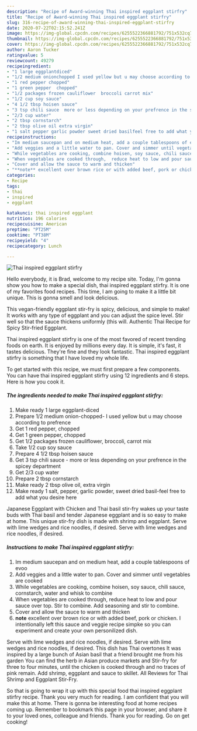 ```yaml
---
description: "Recipe of Award-winning Thai inspired eggplant stirfry"
title: "Recipe of Award-winning Thai inspired eggplant stirfry"
slug: 316-recipe-of-award-winning-thai-inspired-eggplant-stirfry
date: 2020-07-22T02:15:52.241Z
image: https://img-global.cpcdn.com/recipes/6255522366881792/751x532cq70/thai-inspired-eggplant-stirfry-recipe-main-photo.jpg
thumbnail: https://img-global.cpcdn.com/recipes/6255522366881792/751x532cq70/thai-inspired-eggplant-stirfry-recipe-main-photo.jpg
cover: https://img-global.cpcdn.com/recipes/6255522366881792/751x532cq70/thai-inspired-eggplant-stirfry-recipe-main-photo.jpg
author: Aaron Tucker
ratingvalue: 5
reviewcount: 49279
recipeingredient:
- "1 large eggplantdiced"
- "1/2 medium onionchopped I used yellow but u may choose according to prefrence"
- "1 red pepper chopped"
- "1 green pepper  chopped"
- "1/2 packages frozen cauliflower  broccoli carrot mix"
- "1/2 cup soy sauce"
- "4 1/2 tbsp hoisen sauce"
- "3 tsp chili sauce  more or less depending on your prefrence in the spicey department"
- "2/3 cup water"
- "2 tbsp cornstarch"
- "2 tbsp olive oil extra virgin"
- "1 salt pepper garlic powder sweet dried basilfeel free to add what you desire here"
recipeinstructions:
- "Im medium saucepan and on medium heat, add a couple tablespoons of evoo"
- "Add veggies and a little water to pan. Cover and simmer until vegetables are cooked"
- "While vegetables are cooking, combine hoisen, soy sauce, chili sauce, cornstarch, water and whisk to combine"
- "When vegetables are cooked through,  reduce heat to low and pour sauce over top. Stir to combine. Add seasoning and stir to combine."
- "Cover and allow the sauce to warm and thicken"
- "**note** excellent over brown rice or with added beef, pork or chicken. I intentionally left this sauce and veggie recipe simpke so you can experiment and create your own personilized dish."
categories:
- Recipe
tags:
- thai
- inspired
- eggplant

katakunci: thai inspired eggplant 
nutrition: 196 calories
recipecuisine: American
preptime: "PT25M"
cooktime: "PT38M"
recipeyield: "4"
recipecategory: Lunch

---
```



![Thai inspired eggplant stirfry](https://img-global.cpcdn.com/recipes/6255522366881792/751x532cq70/thai-inspired-eggplant-stirfry-recipe-main-photo.jpg)

Hello everybody, it is Brad, welcome to my recipe site. Today, I'm gonna show you how to make a special dish, thai inspired eggplant stirfry. It is one of my favorites food recipes. This time, I am going to make it a little bit unique. This is gonna smell and look delicious.

This vegan-friendly eggplant stir-fry is spicy, delicious, and simple to make! It works with any type of eggplant and you can adjust the spice level. Stir well so that the sauce thickens uniformly (this will. Authentic Thai Recipe for Spicy Stir-fried Eggplant.

Thai inspired eggplant stirfry is one of the most favored of recent trending foods on earth. It is enjoyed by millions every day. It is simple, it's fast, it tastes delicious. They're fine and they look fantastic. Thai inspired eggplant stirfry is something that I have loved my whole life.


To get started with this recipe, we must first prepare a few components. You can have thai inspired eggplant stirfry using 12 ingredients and 6 steps. Here is how you cook it.

<!--inarticleads1-->

##### The ingredients needed to make Thai inspired eggplant stirfry:

1. Make ready 1 large eggplant-diced
1. Prepare 1/2 medium onion-chopped- I used yellow but u may choose according to prefrence
1. Get 1 red pepper, chopped
1. Get 1 green pepper,  chopped
1. Get 1/2 packages frozen cauliflower,  broccoli, carrot mix
1. Take 1/2 cup soy sauce
1. Prepare 4 1/2 tbsp hoisen sauce
1. Get 3 tsp chili sauce - more or less depending on your prefrence in the spicey department
1. Get 2/3 cup water
1. Prepare 2 tbsp cornstarch
1. Make ready 2 tbsp olive oil, extra virgin
1. Make ready 1 salt, pepper, garlic powder, sweet dried basil-feel free to add what you desire here


Japanese Eggplant with Chicken and Thai basil stir-fry wakes up your taste buds with Thai basil and tender Japanese eggplant and is so easy to make at home. This unique stir-fry dish is made with shrimp and eggplant. Serve with lime wedges and rice noodles, if desired. Serve with lime wedges and rice noodles, if desired. 

<!--inarticleads2-->

##### Instructions to make Thai inspired eggplant stirfry:

1. Im medium saucepan and on medium heat, add a couple tablespoons of evoo
1. Add veggies and a little water to pan. Cover and simmer until vegetables are cooked
1. While vegetables are cooking, combine hoisen, soy sauce, chili sauce, cornstarch, water and whisk to combine
1. When vegetables are cooked through,  reduce heat to low and pour sauce over top. Stir to combine. Add seasoning and stir to combine.
1. Cover and allow the sauce to warm and thicken
1. **note** excellent over brown rice or with added beef, pork or chicken. I intentionally left this sauce and veggie recipe simpke so you can experiment and create your own personilized dish.


Serve with lime wedges and rice noodles, if desired. Serve with lime wedges and rice noodles, if desired. This dish has Thai overtones It was inspired by a large bunch of Asian basil that a friend brought me from his garden You can find the herb in Asian produce markets and Stir-fry for three to four minutes, until the chicken is cooked through and no traces of pink remain. Add shrimp, eggplant and sauce to skillet. All Reviews for Thai Shrimp and Eggplant Stir-Fry. 

So that is going to wrap it up with this special food thai inspired eggplant stirfry recipe. Thank you very much for reading. I am confident that you will make this at home. There is gonna be interesting food at home recipes coming up. Remember to bookmark this page in your browser, and share it to your loved ones, colleague and friends. Thank you for reading. Go on get cooking!
